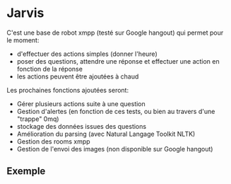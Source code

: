 Jarvis
======

C'est une base de robot xmpp (testé sur Google hangout) qui permet pour le moment:
- d'effectuer des actions simples (donner l'heure)
- poser des questions, attendre une réponse et effectuer une action en fonction de la réponse
- les actions peuvent être ajoutées à chaud

Les prochaines fonctions ajoutées seront:
- Gérer plusieurs actions suite à une question
- Gestion d'alertes (en fonction de ces tests, ou bien au travers d'une "trappe" 0mq)
- stockage des données issues des questions
- Amélioration du parsing (avec Natural Langage Toolkit NLTK)
- Gestion des rooms xmpp
- Gestion de l'envoi des images (non disponible sur Google hangout)


Exemple
-------

